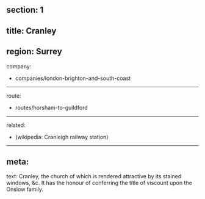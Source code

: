 section: 1
----
title: Cranley
----
region: Surrey
----
company:
- companies/london-brighton-and-south-coast
----
route:
- routes/horsham-to-guildford
----
related:
- (wikipedia: Cranleigh railway station)
----
meta:
----
text: Cranley, the church of which is rendered attractive by its stained windows, &c. It has the honour of conferring the title of viscount upon the Onslow family.